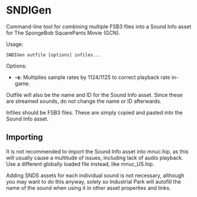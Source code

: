 # SNDIGen
Command-line tool for combining multiple FSB3 files into a Sound Info asset for The SpongeBob SquarePants Movie (GCN).

Usage:
```
SNDIGen outfile [options] infiles...
```

Options:

- **-s**: Multiplies sample rates by 1124/1125 to correct playback rate in-game.

Outfile will also be the name and ID for the Sound Info asset. Since these are streamed sounds, do not change the name or ID afterwards.

Infiles should be FSB3 files. These are simply copied and pasted into the Sound Info asset.

## Importing

It is not recommended to import the Sound Info asset into mnuc.hip, as this will usually cause a multitude of issues, including lack of audio playback. Use a different globally loaded file instead, like mnuc_US.hip.

Adding SNDS assets for each individual sound is not necessary, although you may want to do this anyway, solely so Industrial Park will autofill the name of the sound when using it in other asset properties and links.
